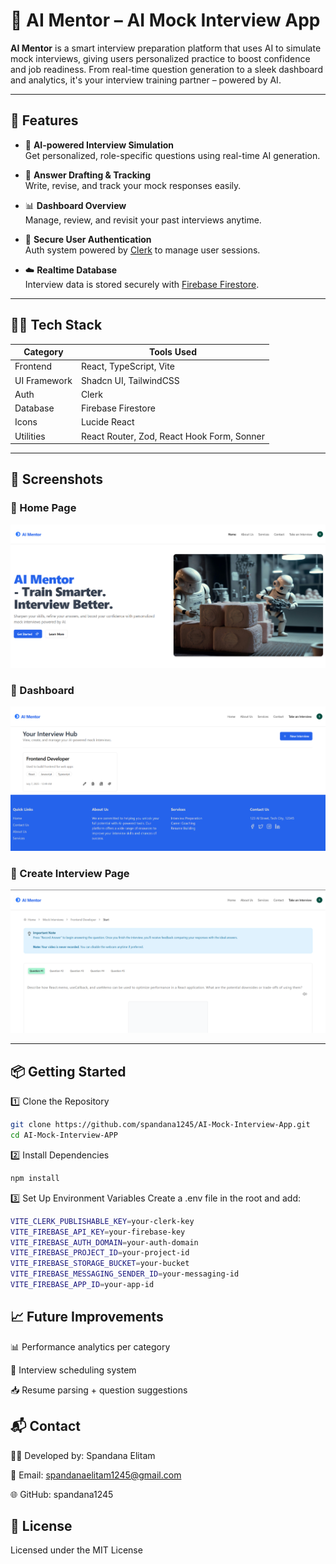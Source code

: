 # 🧠 AI Mentor – AI Mock Interview App

**AI Mentor** is a smart interview preparation platform that uses AI to simulate mock interviews, giving users personalized practice to boost confidence and job readiness. From real-time question generation to a sleek dashboard and analytics, it's your interview training partner – powered by AI.

---

## 🚀 Features

- 🎤 **AI-powered Interview Simulation**  
  Get personalized, role-specific questions using real-time AI generation.

- 📄 **Answer Drafting & Tracking**  
  Write, revise, and track your mock responses easily.

- 📊 **Dashboard Overview**  
  Manage, review, and revisit your past interviews anytime.

- 🔐 **Secure User Authentication**  
  Auth system powered by [Clerk](https://clerk.dev) to manage user sessions.

- ☁️ **Realtime Database**  
  Interview data is stored securely with [Firebase Firestore](https://firebase.google.com/docs/firestore).

---

## 🧑‍💻 Tech Stack

| Category     | Tools Used                                   |
|--------------|----------------------------------------------|
| Frontend     | React, TypeScript, Vite                      |
| UI Framework | Shadcn UI, TailwindCSS                      |
| Auth         | Clerk                                        |
| Database     | Firebase Firestore                          |
| Icons        | Lucide React                                 |
| Utilities    | React Router, Zod, React Hook Form, Sonner   |

---

## 📸 Screenshots

### 🔷 Home Page
![Home](./AI-Mock-Interview-APP/public/assets/screenshots/homepage.png)

### 📁 Dashboard
![Dashboard](./AI-Mock-Interview-APP/public/assets/screenshots/Dashboard.png)

### 🧪 Create Interview Page
![Generate](./AI-Mock-Interview-APP/public/assets/screenshots/Generate.png)

---

## 📦 Getting Started

1️⃣ Clone the Repository

```bash
git clone https://github.com/spandana1245/AI-Mock-Interview-App.git
cd AI-Mock-Interview-APP
```
2️⃣ Install Dependencies
```bash
npm install
```
3️⃣ Set Up Environment Variables
Create a .env file in the root and add:
```bash
VITE_CLERK_PUBLISHABLE_KEY=your-clerk-key
VITE_FIREBASE_API_KEY=your-firebase-key
VITE_FIREBASE_AUTH_DOMAIN=your-auth-domain
VITE_FIREBASE_PROJECT_ID=your-project-id
VITE_FIREBASE_STORAGE_BUCKET=your-bucket
VITE_FIREBASE_MESSAGING_SENDER_ID=your-messaging-id
VITE_FIREBASE_APP_ID=your-app-id
```

## 📈 Future Improvements

📊 Performance analytics per category

📅 Interview scheduling system

📥 Resume parsing + question suggestions

## 📬 Contact

👩‍💻 Developed by: Spandana Elitam

📧 Email: spandanaelitam1245@gmail.com

🌐 GitHub: spandana1245

## 📄 License
Licensed under the MIT License

